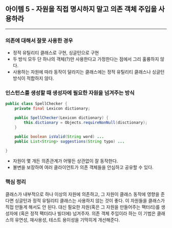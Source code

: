 ## 아이템 5 - 자원을 직접 명시하지 말고 의존 객체 주입을 사용하라
----

### 의존에 대해서 잘못 사용한 경우

- 정적 유틸리티 클래스로 구현, 싱글턴으로 구현
- 두 방식 모두 단 하나의 객체(?)만 사용한다고 가정한다는 점에서 그리 훌륭하지 않다. 
- 사용하는 자원에 따라 동작이 달라지는 클래스에는 정적 유틸리티 클래스나 싱글턴 방식이 적합하지 않다.

### 인스턴스를 생성할 때 생성자에 필요한 자원을 넘겨주는 방식

````java
public class SpellChecker {
    private final Lexicon dictionary;

    public SpellChecker(Lexicon dictionary) {
        this.dictionary = Objects.requireNonNull(disctionary);
    }

    public boolean isValid(String word) ...
    public List<String> suggestions(String typo) ...

}
````

- 자원이 몇 개든 의존관계가 어떻든 상관없이 잘 동작한다.
- 불변을 보장하여 여러 클라이언트가 의존 객체들을 안심하고 공유할 수 있다.


### 핵심 정리

클래스가 내부적으로 하나 이상의 자원에 의존하고, 그 자원이 클래스 동작에 영향을 준다면 싱글턴과 정적 유틸리티 클래스는 사용하지 않는 것이 좋다. 이 자원들을 클래스가 직접 만들게 해서도 안 된다. 대신 필요한 자원(혹은 그 자원을 만들어주는 팩터리)를 생성자에 (혹은 정적 팩터리나 빌더에) 넘겨주자. 의존 객체 주입이라 하는 이 기법은 클래스의 유연성, 재사용성, 테스트 용이성을 기막히게 개선해준다. 